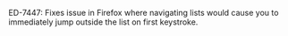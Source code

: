 ED-7447: Fixes issue in Firefox where navigating lists would cause you to immediately jump outside the list on first keystroke.